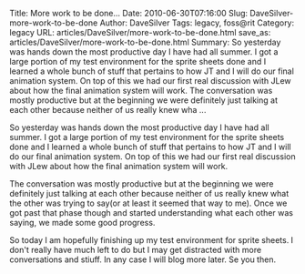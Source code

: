 Title: More work to be done...
Date: 2010-06-30T07:16:00
Slug: DaveSilver-more-work-to-be-done
Author: DaveSilver
Tags: legacy, foss@rit
Category: legacy
URL: articles/DaveSilver/more-work-to-be-done.html
save_as: articles/DaveSilver/more-work-to-be-done.html
Summary: So yesterday was hands down the most productive day I have had all summer. I got a large portion of my test environment for the sprite sheets done and I learned a whole bunch of stuff that pertains to how JT and I will do our final animation system. On top of this we had our first real discussion with JLew about how the final animation system will work.  The conversation was mostly productive but at the beginning we were definitely just talking at each other because neither of us really knew wha ... 

So yesterday was hands down the most productive day I have had all summer. I
got a large portion of my test environment for the sprite sheets done and I
learned a whole bunch of stuff that pertains to how JT and I will do our final
animation system. On top of this we had our first real discussion with JLew
about how the final animation system will work.

The conversation was mostly productive but at the beginning we were definitely
just talking at each other because neither of us really knew what the other
was trying to say(or at least it seemed that way to me). Once we got past that
phase though and started understanding what each other was saying, we made
some good progress.

So today I am hopefully finishing up my test environment for sprite sheets. I
don't really have much left to do but I may get distracted with more
conversations and stiuff. In any case I will blog more later. Se you then.

